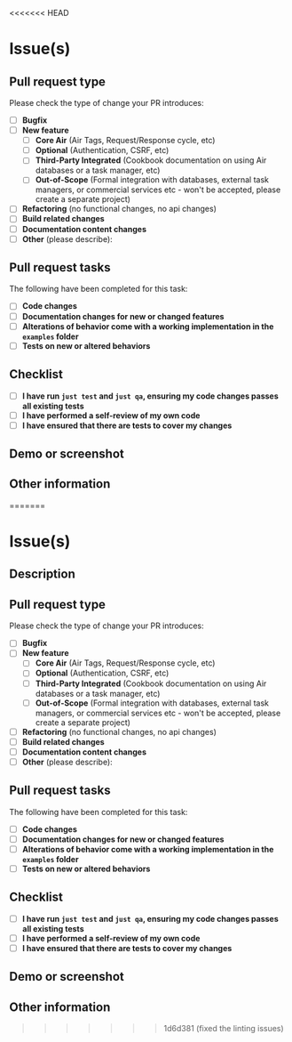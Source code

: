 <<<<<<< HEAD
<!-- A summary of the changes made here. -->
<!-- Add any links to other issues or secondary material. --> 

# Issue(s)

<!-- A link to an issue(s) on GitHub. If there isn't an issue(s), remove this section. -->
<!-- Note: Oversized pull requests will be requested to be broken up by the maintainers. -->

## Pull request type
<!-- Please try to limit your pull request to one type, submit multiple pull requests if needed. -->

Please check the type of change your PR introduces:

- [ ] **Bugfix**
- [ ] **New feature**
    - [ ] **Core Air** (Air Tags, Request/Response cycle, etc)
    - [ ] **Optional** (Authentication, CSRF, etc)
    - [ ] **Third-Party Integrated** (Cookbook documentation on using Air databases or a task manager, etc)
    - [ ] **Out-of-Scope** (Formal integration with databases, external task managers, or commercial services etc - won't be accepted, please create a separate project)
- [ ] **Refactoring** (no functional changes, no api changes)
- [ ] **Build related changes**
- [ ] **Documentation content changes**
- [ ] **Other** (please describe):

## Pull request tasks

The following have been completed for this task:

- [ ] **Code changes**
- [ ] **Documentation changes for new or changed features**
- [ ] **Alterations of behavior come with a working implementation in the `examples` folder**
- [ ] **Tests on new or altered behaviors**

## Checklist
<!-- Go over all the following points, and put an `x` in all the boxes that apply -->

- [ ] **I have run `just test` and `just qa`, ensuring my code changes passes all existing tests**
- [ ] **I have performed a self-review of my own code**
- [ ] **I have ensured that there are tests to cover my changes**

## Demo or screenshot

<!-- If possible, link to a demo or screenshot of your change. -->
<!-- If not possible, remove this section. -->

## Other information

<!-- If there's anything else not covered above, provide it here -->
=======
# Issue(s)

<!-- A link to an issue(s) on GitHub. If there isn't an issue(s), remove this section. -->
<!-- Note: Oversized pull requests will be requested to be broken up by the maintainers. -->

## Description

<!-- A summary of the changes made. -->
<!-- Add any links to other issues or secondary material. --> 

## Pull request type
<!-- Please try to limit your pull request to one type, submit multiple pull requests if needed. -->

Please check the type of change your PR introduces:

- [ ] **Bugfix**
- [ ] **New feature**
    - [ ] **Core Air** (Air Tags, Request/Response cycle, etc)
    - [ ] **Optional** (Authentication, CSRF, etc)
    - [ ] **Third-Party Integrated** (Cookbook documentation on using Air databases or a task manager, etc)
    - [ ] **Out-of-Scope** (Formal integration with databases, external task managers, or commercial services etc - won't be accepted, please create a separate project)
- [ ] **Refactoring** (no functional changes, no api changes)
- [ ] **Build related changes**
- [ ] **Documentation content changes**
- [ ] **Other** (please describe):

## Pull request tasks

The following have been completed for this task:

- [ ] **Code changes**
- [ ] **Documentation changes for new or changed features**
- [ ] **Alterations of behavior come with a working implementation in the `examples` folder**
- [ ] **Tests on new or altered behaviors**

## Checklist
<!-- Go over all the following points, and put an `x` in all the boxes that apply -->

- [ ] **I have run `just test` and `just qa`, ensuring my code changes passes all existing tests**
- [ ] **I have performed a self-review of my own code**
- [ ] **I have ensured that there are tests to cover my changes**

## Demo or screenshot

<!-- If possible, link to a demo or screenshot of your change. -->
<!-- If not possible, remove this section. -->

## Other information

<!-- If there's anything else not covered above, provide it here -->
>>>>>>> 1d6d381 (fixed the linting issues)
<!-- If there's nothing else, remove this section. -->